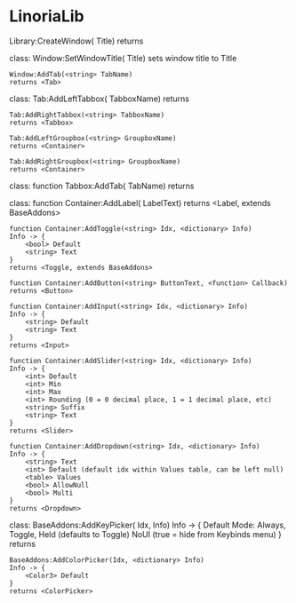 # LinoriaLib
 
Library:CreateWindow(<string> Title)
returns <Window>

<Window> class:
	Window:SetWindowTitle(<string> Title)
	sets window title to Title

	Window:AddTab(<string> TabName)
	returns <Tab>

<Tab> class:
	Tab:AddLeftTabbox(<string> TabboxName)
	returns <Tabbox>

	Tab:AddRightTabbox(<string> TabboxName)
	returns <Tabbox>

	Tab:AddLeftGroupbox(<string> GroupboxName)
	returns <Container>

	Tab:AddRightGroupbox(<string> GroupboxName)
	returns <Container>

<Tabbox> class:
	function Tabbox:AddTab(<string> TabName)
	returns <Container>

<Container> class:
	function Container:AddLabel(<string> LabelText)
	returns <Label, extends BaseAddons>

	function Container:AddToggle(<string> Idx, <dictionary> Info)
	Info -> {
		<bool> Default
		<string> Text
	}
	returns <Toggle, extends BaseAddons>

	function Container:AddButton(<string> ButtonText, <function> Callback)
	returns <Button>

	function Container:AddInput(<string> Idx, <dictionary> Info)
	Info -> {
		<string> Default
		<string> Text
	}
	returns <Input>

	function Container:AddSlider(<string> Idx, <dictionary> Info)
	Info -> {
		<int> Default
		<int> Min
		<int> Max
		<int> Rounding (0 = 0 decimal place, 1 = 1 decimal place, etc)
		<string> Suffix
		<string> Text
	}
	returns <Slider>

	function Container:AddDropdown(<string> Idx, <dictionary> Info)
	Info -> {
		<string> Text
		<int> Default (default idx within Values table, can be left null)
		<table> Values
		<bool> AllowNull
		<bool> Multi
	}
	returns <Dropdown>

<BaseAddons> class:
	BaseAddons:AddKeyPicker(<string> Idx, <dictionary> Info)
	Info -> {
		<string> Default
		<string> Mode: Always, Toggle, Held (defaults to Toggle)
		<bool> NoUI (true = hide from Keybinds menu)
	}
	returns <KeyPicker>

	BaseAddons:AddColorPicker(Idx, <dictionary> Info)
	Info -> {
		<Color3> Default
	}
	returns <ColorPicker>
